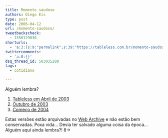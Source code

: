 ```yaml
---
title: Momento saudoso
authors: Diego Eis
type: post
date: 2006-04-12
url: /momento-saudoso/
tweetbackscheck:
  - 1356129030
shorturls:
  - 'a:3:{s:9:"permalink";s:39:"https://tableless.com.br/momento-saudoso";s:7:"tinyurl";s:26:"https://tinyurl.com/4xvhmob";s:4:"isgd";s:19:"https://is.gd/oSFeRK";}'
twittercomments:
  - 'a:0:{}'
dsq_thread_id: 503035200
tags:
  - cotidiano

---
```

Alguém lembra?

  1. [Tableless em Abril de 2003][1]
  2. [Outubro de 2003][2]
  3. [Começo de 2004][3]

Estas versões estão arquivadas no [Web Archive][4] e não estão bem conservadas. Poxa vida&#8230; Devia ter salvado alguma coisa da época&#8230;  Alguém aqui ainda lembra?! 8->

 [1]: https://web.archive.org/web/20030413212614/tableless.com.br/conteudo.asp
 [2]: https://web.archive.org/web/20031003051808/tableless.com.br/conteudo.asp
 [3]: https://web.archive.org/web/20040206152113/https://tableless.com.br/
 [4]: https://web.archive.org/